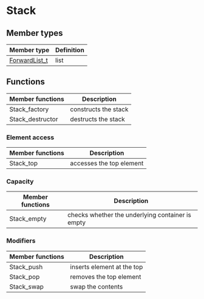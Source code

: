 # Stack

## Member types

| Member type                      | Definition |
| -------------------------------- | ---------- |
| [ForwardList_t](forward_list.md) | list       |

## Functions

| Member functions | Description          |
| ---------------- | -------------------- |
| Stack_factory    | constructs the stack |
| Stack_destructor | destructs the stack  |

### Element access

| Member functions | Description              |
| ---------------- | ------------------------ |
| Stack_top        | accesses the top element |

### Capacity

| Member functions | Description                                      |
| ---------------- | ------------------------------------------------ |
| Stack_empty      | checks whether the underlying container is empty |

### Modifiers

| Member functions | Description                |
| ---------------- | -------------------------- |
| Stack_push       | inserts element at the top |
| Stack_pop        | removes the top element    |
| Stack_swap       | swap the contents          |
